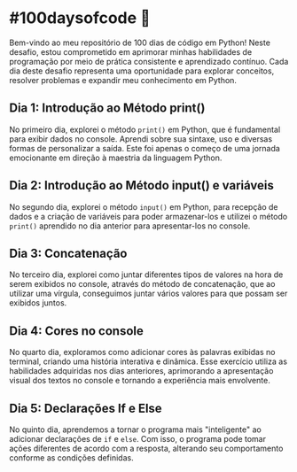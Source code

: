 # #100daysofcode 🚀

Bem-vindo ao meu repositório de 100 dias de código em Python! Neste desafio, estou comprometido em aprimorar minhas habilidades de programação por meio de prática consistente e aprendizado contínuo. Cada dia deste desafio representa uma oportunidade para explorar conceitos, resolver problemas e expandir meu conhecimento em Python.

## Dia 1: Introdução ao Método print()

No primeiro dia, explorei o método ```print()``` em Python, que é fundamental para exibir dados no console. Aprendi sobre sua sintaxe, uso e diversas formas de personalizar a saída. Este foi apenas o começo de uma jornada emocionante em direção à maestria da linguagem Python.

## Dia 2: Introdução ao Método input() e variáveis

No segundo dia, explorei o método ```input()``` em Python, para recepção de dados e a criação de variáveis para poder armazenar-los e utilizei o método ```print()``` aprendido no dia anterior para apresentar-los no console.

## Dia 3: Concatenação

No terceiro dia, explorei como juntar diferentes tipos de valores na hora de serem exibidos no console, através do método de concatenação, que ao utilizar uma vírgula, conseguimos juntar vários valores para que possam ser exibidos juntos.

## Dia 4: Cores no console

No quarto dia, exploramos como adicionar cores às palavras exibidas no terminal, criando uma história interativa e dinâmica. Esse exercício utiliza as habilidades adquiridas nos dias anteriores, aprimorando a apresentação visual dos textos no console e tornando a experiência mais envolvente.

## Dia 5: Declarações If e Else

No quinto dia, aprendemos a tornar o programa mais "inteligente" ao adicionar declarações de ```if``` e ```else```. Com isso, o programa pode tomar ações diferentes de acordo com a resposta, alterando seu comportamento conforme as condições definidas.
